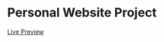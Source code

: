 # Personal Website Project

<a href="https://jaechristian.github.io/personal-website-project/">Live Preview</a>
